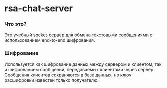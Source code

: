 # rsa-chat-server

### Что это?

Это учебный socket-сервер для обмена текстовыми сообщениями с использованием end-to-end шифрования.

### Шифрование

Используется как шифрование данных между сервером и клиентом, так и шифрованием сообщений, передаваемых клиентами через сервер. Сообщения клиентов сохраняются в базе данных, но ключ расшифровки известен только получателю.





